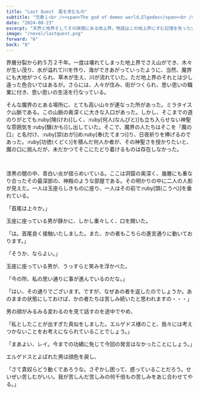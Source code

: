 ```yaml
---
title: "Last Quest　風を求むもの"
subtitle: "弐章１<br /><span>The god of demon world,Elgedos</span><br />魔界神エルゲドス"
date: "2024-08-23"
excerpt: "天界と地界そしてその狭間にある地上界。物語はこの地上界にすむ記憶を失った少年リュクを中心に始まっていく。リュクの過去とは、その過去に関わる天界と地界の争いとは、そしてリュクの将来は。２０００年にも及ぶ世界を描いた異世界ファンタジーここに現る。"
image: "/novel/lastquest.png"
forward: "6"
back: "8"
---
```

界層分裂から約５万２千年。一度は壊れてしまった地上界でさえ山ができ、木々が生い茂り、水が溢れて川を作り、海ができあがっていったように、当然、魔界にも大地がつくられ、草木が生え、川が流れていた。ただ地上界のそれとは少し違った色合いではあるが。さらには、人々が住み、街がつくられ、思い思いの職業に付き、思い思いの生活を行なっている。

そんな魔界のとある場所に、とても高い山々が連なった所があった。ミラタイスク山脈である。この山脈の奥深くに大きな入口があった。しかし、そこまでの道のりがとても:ruby[険(けわ)]しく、:ruby[何人(なんぴと)]も立ち入らせない神聖な雰囲気を:ruby[醸(かも)]し出していた。そこで、魔界の人たちはそこを『魔の口』と名付け、:ruby[崇(おが)]め:ruby[奉(たてまつ)]り、日夜祈りを捧げるのであった。:ruby[功徳(くどく)]を積んだ何人か者が、その神聖さを授かりたいと、魔の口に挑んだが、未だかつてそこにたどり着けるものは存在しなかった。

<br />

漆黒の闇の中、青白い炎が揺らめいている。ここは洞窟の奥深く、幾層にも重なり合ったその最深部の、神殿のような部屋である。その明かりの中に二人の人影が見えた。一人は玉座らしきものに座り、一人はその前で:ruby[頭(こうべ)]を垂れている。

「首尾は上々か。」

玉座に座っている男が静かに、しかし重々しく、口を開いた。

「は。首尾良く接触いたしました。また、かの者もこちらの進言通りに動いております。」

「そうか、ならよい。」

玉座に座っている男が、うっすらと笑みを浮かべた。

「今の所、私の思い通りに事が進んでいるのだな。」

「はい、その通りでございます。ですが、なぜあの者を返したのでしょうか。あのままの状態にしておけば、かの者たちは苦しみ続いたと思われますの・・・」

男の顔がみるみる変わるのを見て話すのを途中でやめ、

「私としたことが出すぎた真似をしました。エルゲドス様のこと、我々には考えつかないことをお考えになられていることでしょう。」

「まあよい、レイ。今までの功績に免じて今回の発言はなかったことにしょう。」

エルゲドスとよばれた男は顔色を戻し、

「さて貴奴らどう動くであろうな。さぞかし困って、惑っていることだろう。せいぜい苦しむがいい。我が苦しんだ苦しみの何千倍もの苦しみをあじ合わせてやる。」
